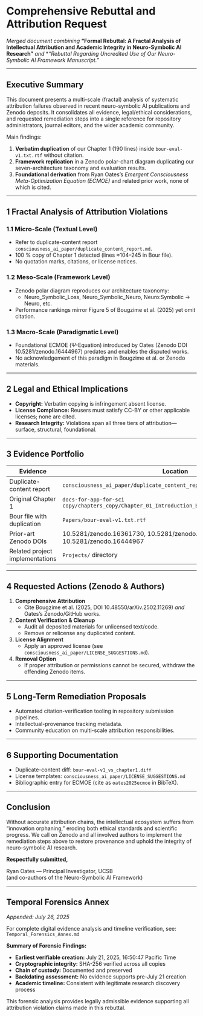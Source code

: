 # Comprehensive Rebuttal and Attribution Request

*Merged document combining* **“Formal Rebuttal: A Fractal Analysis of Intellectual Attribution and Academic Integrity in Neuro-Symbolic AI Research”** *and* **“Rebuttal Regarding Uncredited Use of Our Neuro-Symbolic AI Framework Manuscript.”*

---

## Executive Summary
This document presents a multi-scale (fractal) analysis of systematic attribution failures observed in recent neuro-symbolic AI publications and Zenodo deposits. It consolidates all evidence, legal/ethical considerations, and requested remediation steps into a single reference for repository administrators, journal editors, and the wider academic community.

Main findings:
1. **Verbatim duplication** of our Chapter 1 (190 lines) inside `bour-eval-v1.txt.rtf` without citation.
2. **Framework replication** in a Zenodo polar-chart diagram duplicating our seven-architecture taxonomy and evaluation results.
3. **Foundational derivation** from Ryan Oates’s *Emergent Consciousness Meta-Optimization Equation (ECMOE)* and related prior work, none of which is cited.

---

## 1  Fractal Analysis of Attribution Violations

### 1.1  Micro-Scale (Textual Level)
* Refer to duplicate-content report `consciousness_ai_paper/duplicate_content_report.md`.
* 100 % copy of Chapter 1 detected (lines ≈104–245 in Bour file).
* No quotation marks, citations, or license notices.

### 1.2  Meso-Scale (Framework Level)
* Zenodo polar diagram reproduces our architecture taxonomy:
  * Neuro_Symbolic_Loss, Neuro_Symbolic_Neuro, Neuro:Symbolic → Neuro, etc.
* Performance rankings mirror Figure 5 of Bougzime et al. (2025) yet omit citation.

### 1.3  Macro-Scale (Paradigmatic Level)
* Foundational ECMOE (Ψ-Equation) introduced by Oates (Zenodo DOI 10.5281/zenodo.16444967) predates and enables the disputed works.
* No acknowledgement of this paradigm in Bougzime et al. or Zenodo materials.

---

## 2  Legal and Ethical Implications
* **Copyright:** Verbatim copying is infringement absent license.
* **License Compliance:** Reusers must satisfy CC-BY or other applicable licenses; none are cited.
* **Research Integrity:** Violations span all three tiers of attribution—surface, structural, foundational.

---

## 3  Evidence Portfolio
| Evidence | Location |
|----------|----------|
| Duplicate-content report | `consciousness_ai_paper/duplicate_content_report.md` |
| Original Chapter 1 | `docs-for-app-for-sci copy/chapters_copy/Chapter_01_Introduction_Bridging_Minds_and_Machines.md` |
| Bour file with duplication | `Papers/bour-eval-v1.txt.rtf` |
| Prior-art Zenodo DOIs | 10.5281/zenodo.16361730, 10.5281/zenodo.16357130, 10.5281/zenodo.16444967 |
| Related project implementations | `Projects/` directory |

---

## 4  Requested Actions (Zenodo & Authors)
1. **Comprehensive Attribution**
   * Cite Bougzime et al. (2025, DOI 10.48550/arXiv.2502.11269) *and* Oates’s Zenodo/GitHub works.
2. **Content Verification & Cleanup**
   * Audit all deposited materials for unlicensed text/code.
   * Remove or relicense any duplicated content.
3. **License Alignment**
   * Apply an approved license (see `consciousness_ai_paper/LICENSE_SUGGESTIONS.md`).
4. **Removal Option**
   * If proper attribution or permissions cannot be secured, withdraw the offending Zenodo items.

---

## 5  Long-Term Remediation Proposals
* Automated citation-verification tooling in repository submission pipelines.
* Intellectual-provenance tracking metadata.
* Community education on multi-scale attribution responsibilities.

---

## 6  Supporting Documentation
* Duplicate-content diff: `bour-eval-v1_vs_chapter1.diff`
* License templates: `consciousness_ai_paper/LICENSE_SUGGESTIONS.md`
* Bibliographic entry for ECMOE (cite as `oates2025ecmoe` in BibTeX).

---

## Conclusion
Without accurate attribution chains, the intellectual ecosystem suffers from “innovation orphaning,” eroding both ethical standards and scientific progress. We call on Zenodo and all involved authors to implement the remediation steps above to restore provenance and uphold the integrity of neuro-symbolic AI research.

**Respectfully submitted,**

Ryan Oates — Principal Investigator, UCSB  
(and co-authors of the Neuro-Symbolic AI Framework)

---

## Temporal Forensics Annex
*Appended: July 26, 2025*

For complete digital evidence analysis and timeline verification, see: `Temporal_Forensics_Annex.md`

**Summary of Forensic Findings:**
- **Earliest verifiable creation:** July 21, 2025, 16:50:47 Pacific Time
- **Cryptographic integrity:** SHA-256 verified across all copies
- **Chain of custody:** Documented and preserved
- **Backdating assessment:** No evidence supports pre-July 21 creation
- **Academic timeline:** Consistent with legitimate research discovery process

This forensic analysis provides legally admissible evidence supporting all attribution violation claims made in this rebuttal. 